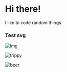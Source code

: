 # Hi there!

I like to code random things.

### Test svg
![img](https://us-central1-biofun.cloudfunctions.net/app/test.svg) 

![trippy](https://biofun.web.app/ayy.svg)


![beer](https://biofun.web.app/beer.svg)
